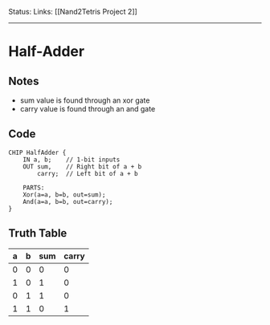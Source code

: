 Status:
Links: [[Nand2Tetris Project 2]]
___
# Half-Adder
## Notes
- sum value is found through an xor gate
- carry value is found through an and gate

## Code
```
CHIP HalfAdder {
    IN a, b;    // 1-bit inputs
    OUT sum,    // Right bit of a + b 
        carry;  // Left bit of a + b

    PARTS:
    Xor(a=a, b=b, out=sum);
	And(a=a, b=b, out=carry);
}
```
## Truth Table
| a   | b   | sum | carry |
| --- | --- | --- | ----- |
| 0   | 0   | 0   | 0     |
| 1   | 0   | 1   | 0     |
| 0   | 1   | 1   | 0     |
| 1   | 1   | 0   | 1     |
